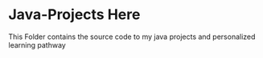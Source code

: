 # Java-Projects Here
 
This Folder contains the source code to my java projects and personalized learning pathway
